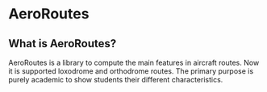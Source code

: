 # AeroRoutes


## What is AeroRoutes?
AeroRoutes is a library to compute the main features in aircraft routes. Now it is supported loxodrome and orthodrome routes. The primary purpose is purely academic to show students their different characteristics.